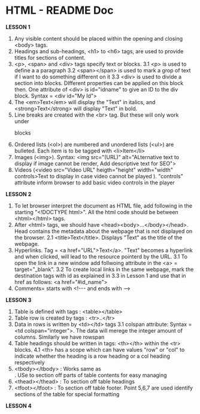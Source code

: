 # HTML - README Doc
**LESSON 1** 
1. Any visible content should be placed within the opening and closing \<body> tags.
2. Headings and sub-headings, \<h1> to \<h6> tags, are used to provide titles for sections of content.
3. \<p>, \<span> and \<div> tags specify text or blocks.
  3.1 \<p> is used to define a a paragraph
  3.2 \<span>\</span> is used to mark a grop of text if I want to do something different on it
  3.3 \<div> is used to divide a section into blocks. DIfferent properties can be applied on this block then. One attribute of \<div> is id="idname" to give an ID to the div block.
      Syntax = \<div id="My Id">
4. The \<em>Text\</em> will display the "Text" in italics, and \<strong>Text\</strong> will display "Text" in bold.
5. Line breaks are created with the \<br> tag. But these will only work under <p> blocks
6. Ordered lists (\<ol>) are numbered and unordered lists (\<ul>) are bulleted. Each item is to be tagged with \<li>Item\</li>
7. Images (\<img>). Syntax: \<img src="(URL)" alt="ALternative text to display if image cannot be render, Add descriptive text for SEO">
8. Videos (\<video src="Video URL" heigth="height" width="width" controls>Text to display in case video cannot be played </video>). "controls" attribute inform browser to add basic video controls in the player

**LESSON 2**
1. To let browser interpret the document as HTML file, add following in the starting "\<!DOCTYPE html>". All the html code should be between \<html>\</html> tags.
2. After \<html> tags, we should have \<head>\<body>...\</body>\</head>. Head contains the metadata about the webpage that is not displayed on the browser.
  2.1 \<title>Text\</title>. Displays "Text" as the title of the webpage.
3. Hyperlinks. Tag = \<a href="URL">Text\</a>. "Text" becomes a hyperlink and when clicked, will lead to the resource pointerd by the URL.
  3.1 To open the link in a new window add follwoing attribute in the \<a> = target="_blank".
  3.2 To create local links in the same webpage, mark the destination tags with id as explained in 3.3 in Lesson 1 and use that in href as follows: \<a href="#id_name">
4. Comments= starts with \<!--- and ends with -->

**LESSON 3**
1. Table is defined with tags : \<table>\</table>
2. Table row is created by tags : \<tr>..\</tr>
3. Data in rows is written by \<td>\</td> tags
   3.1 colspan attribute: Syntax = \<td colspan="integer">. The data will merege the integer amount of columns. Similarly we have rowspan 
4. Table headings should be written in tags: \<th>\</th> within the \<tr> blocks.
   4.1 \<th> has a scope which can have values "row"  or "col" to indicate whether the heading is a row heading or a col heading respectively
5. \<tbody>\</tbody> : Works same as <div></div>. USe to section off parts of table contents for easy managing
6. \<thead>\</thead> : To section off table headings
7. \<tfoot>\</tfoot> : To section off table footer. Point 5,6,7 are used identify sections of the table for special formatting

**LESSON 4**

